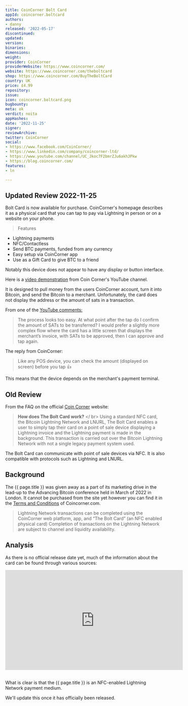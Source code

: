 ```yaml
---
title: CoinCorner Bolt Card
appId: coincorner.boltcard
authors:
- danny
released: '2022-05-17'
discontinued: 
updated: 
version: 
binaries: 
dimensions: 
weight: 
provider: CoinCorner
providerWebsite: https://www.coincorner.com/
website: https://www.coincorner.com/theboltcard
shop: https://www.coincorner.com/BuyTheBoltCard
country: UK
price: £4.99
repository: 
issue: 
icon: coincorner.boltcard.png
bugbounty: 
meta: ok
verdict: noita
appHashes: 
date: '2022-11-25'
signer: 
reviewArchive: 
twitter: CoinCorner
social:
- https://www.facebook.com/CoinCorner/
- https://www.linkedin.com/company/coincorner-ltd/
- https://www.youtube.com/channel/UC_Jkoc7F2bmrZJu6akhJPkw
- https://blog.coincorner.com/
features:
- ln

---
```


## Updated Review 2022-11-25

Bolt Card is now available for purchase. CoinCorner's homepage describes it as a physical card that you can tap to pay via Lightning in person or on a website on your phone.

> Features
- Lightning payments
- NFC/Contactless
- Send BTC payments, funded from any currency
- Easy setup via CoinCorner app
- Use as a Gift Card to give BTC to a friend

Notably this device does not appear to have any display or button interface.

Here is a [video demonstration](https://youtu.be/7ZwW0yEZ81U?t=20) from Coin Corner's YouTube channel. 

It is designed to pull money from the users CoinCorner account, turn it into Bitcoin, and send the Bitcoin to a merchant. Unfortunately, the card does not display the address or the amount of sats in a transaction.

From one of the [YouTube comments:](https://www.youtube.com/watch?v=7ZwW0yEZ81U&lc=UgxECwcZ6FKqXQnp7T54AaABAg)

> The process looks too easy. At what point after the tap do I confirm the amount of SATs to be transferred? I would prefer a slightly more complex flow where the card has a little screen that displays the merchant’s invoice, with SATs to be approved, then I can approve and tap again.

The reply from CoinCorner:

> Like any POS device, you can check the amount (displayed on screen) before you tap 👍

This means that the device depends on the merchant's payment terminal.

## Old Review


From the FAQ on the official [Coin Corner](https://www.coincorner.com/TheBoltCard) website:

> **How does The Bolt Card work?** </ br>
> Using a standard NFC card, the Bitcoin Lightning Network and LNURL, The Bolt Card enables a user to simply tap their card on a point of sale device displaying a Lightning invoice and the Lightning payment is made in the background. This transaction is carried out over the Bitcoin Lightning Network with not a single legacy payment system used.

The Bolt Card can communicate with point of sale devices via NFC. It is also compatible with protocols such as Lightning and LNURL.

## Background 

The {{ page.title }} was given away as a part of its marketing drive in the lead-up to the Advancing Bitcoin conference held in March of 2022 in London. It cannot be purchased from the site yet however you can find it in the [Terms and Conditions](https://www.coincorner.com/Terms) of Coincorner.com. 

> Lightning Network transactions can be completed using the CoinCorner web platform, app, and “The Bolt Card” (an NFC enabled physical card) Completion of transactions on the Lightning Network are subject to channel and liquidity availability.

## Analysis 

As there is no official release date yet, much of the information about the card can be found through various sources: 

<iframe width="560" height="315" src="https://www.youtube.com/embed/gyyYD3AVZDA" title="YouTube video player" frameborder="0" allow="accelerometer; autoplay; clipboard-write; encrypted-media; gyroscope; picture-in-picture" allowfullscreen></iframe><br /><br /> 

What is clear is that the {{ page.title }} is an NFC-enabled Lightning Network payment medium. 

We'll update this once it has officially been released. 

